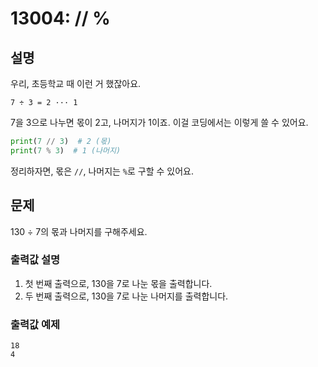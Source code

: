 # 13004: // %

## 설명
우리, 초등학교 때 이런 거 했잖아요.
```
7 ÷ 3 = 2 ··· 1
```
7을 3으로 나누면 몫이 2고, 나머지가 1이죠. 이걸 코딩에서는 이렇게 쓸 수 있어요.

```python
print(7 // 3)  # 2 (몫)
print(7 % 3)  # 1 (나머지)
```

정리하자면, 몫은 `//`, 나머지는 `%`로 구할 수 있어요.

## 문제
130 ÷ 7의 몫과 나머지를 구해주세요.

### 출력값 설명
1. 첫 번째 출력으로, 130을 7로 나눈 몫을 출력합니다.
2. 두 번째 출력으로, 130을 7로 나눈 나머지를 출력합니다.

### 출력값 예제
```
18
4
```
